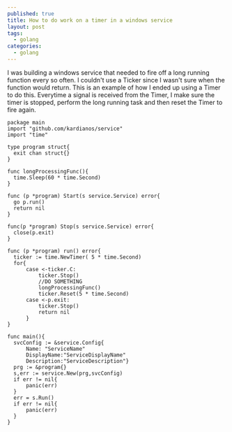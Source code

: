 ```yaml
---
published: true
title: How to do work on a timer in a windows service
layout: post
tags:
  - golang
categories:
  - golang
---
```




I was building a windows service that needed to fire off a long running function every so often.  I couldn't use a Ticker since I wasn't sure when the function would return.  This is an example of how I ended up using a Timer to do this. Everytime a signal is received from the Timer, I make sure the timer is stopped, perform the long running task and then reset the Timer to fire again.

```golang
package main
import "github.com/kardianos/service"
import "time"

type program struct{
  exit chan struct{}
}

func longProcessingFunc(){
  time.Sleep(60 * time.Second)
}

func (p *program) Start(s service.Service) error{
  go p.run()
  return nil
}

func(p *program) Stop(s service.Service) error{
  close(p.exit)
}

func (p *program) run() error{
  ticker := time.NewTimer( 5 * time.Second)
  for{
      case <-ticker.C:
          ticker.Stop()
          //DO SOMETHING
          longProcessingFunc()
          ticker.Reset(5 * time.Second)
      case <-p.exit:
          ticker.Stop()
          return nil
      }
}

func main(){
  svcConfig := &service.Config{
      Name: "ServiceName"
      DisplayName:"ServiceDisplayName"
      Description:"ServiceDescription"}
  prg := &program{}
  s,err := service.New(prg,svcConfig)
  if err != nil{
      panic(err)
  }
  err = s.Run()
  if err != nil{
      panic(err)
  }
}
```
